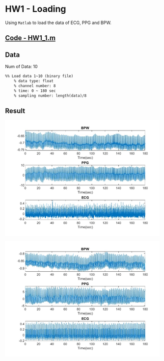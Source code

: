 # HW1 - Loading

Using `Matlab` to load the data of ECG, PPG and BPW.

## [Code - HW1_1.m](HW1_1.m) 

## Data

Num of Data: 10

```text
%% Load data 1~10 (binary file)
    % data type: float 
    % channel number: 8
    % time: 0 ~ 180 sec
    % sampling number: length(data)/8
```

## Result

![image](out/HW1_180sec_1.jpg)

![image](out/HW1_180sec_2.jpg)